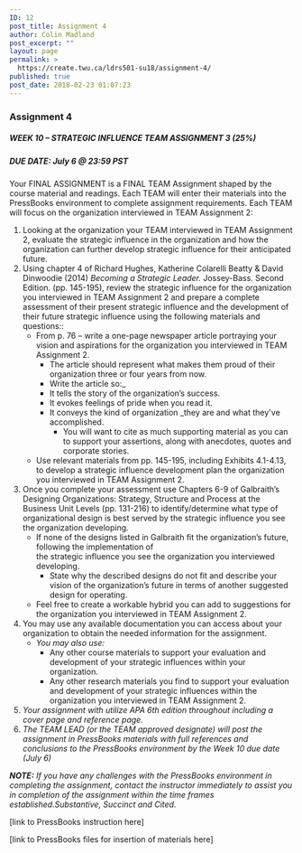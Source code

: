 ```yaml
---
ID: 12
post_title: Assignment 4
author: Colin Madland
post_excerpt: ""
layout: page
permalink: >
  https://create.twu.ca/ldrs501-su18/assignment-4/
published: true
post_date: 2018-02-23 01:07:23
---
```

<h3>Assignment 4</h3>

<h5><strong>WEEK 10 – STRATEGIC INFLUENCE TEAM ASSIGNMENT 3 (25%)</strong></h5>

<h5><strong>DUE DATE: July 6 @ 23:59 PST</strong></h5>

Your FINAL ASSIGNMENT is a FINAL TEAM Assignment shaped by the course material and readings. Each TEAM will enter their materials into the PressBooks environment to complete assignment requirements. Each TEAM will focus on the organization interviewed in TEAM Assignment 2:

<ol>
<li>Looking at the organization your TEAM interviewed in TEAM Assignment 2, evaluate the strategic influence in the organization and how the organization can further develop strategic influence for their anticipated future.</li>
<li>Using chapter 4 of Richard Hughes, Katherine Colarelli Beatty &amp; David Dinwoodie (2014) <em>Becoming a Strategic Leader.</em> Jossey-Bass. Second Edition. (pp. 145-195), review the strategic influence for the organization you interviewed in TEAM Assignment 2 and prepare a complete assessment of their present strategic influence and the development of their future strategic influence using the following materials and questions::<br />

<ul>
<li>From p. 76 – write a one-page newspaper article portraying your vision and aspirations for the organization you interviewed in TEAM Assignment 2.

<ul>
<li>The article should represent what makes them proud of their organization three or four years from now.</li>
<li>Write the article so:_</li>
<li>It tells the story of the organization’s success.</li>
<li>It evokes feelings of pride when you read it.</li>
<li>It conveys the kind of organization _they are and what they've accomplished.

<ul>
<li>You will want to cite as much supporting material as you can to support your assertions, along with anecdotes, quotes and corporate stories.</li>
</ul></li>
</ul></li>
<li>Use relevant materials from pp. 145-195, including Exhibits 4.1-4.13, to develop a strategic influence development plan the organization you interviewed in TEAM Assignment 2.</li>
</ul></li>
<li>Once you complete your assessment use Chapters 6-9 of Galbraith’s Designing Organizations: Strategy, Structure and Process
at the Business Unit Levels (pp. 131-216) to identify/determine what type of organizational design is best served by the
strategic influence you see the organization developing.

<ul>
<li>If none of the designs listed in Galbraith fit the organization’s future, following the implementation of<br />
the strategic influence you see the organization you interviewed developing.

<ul>
<li>State why the described designs do not fit and describe your vision of the organization’s future in 
terms of another suggested design for operating.</li>
</ul></li>
<li>Feel free to create a workable hybrid you can add to suggestions for the organization you interviewed in TEAM Assignment 2.</li>
</ul></li>
<li>You may use any available documentation you can access about your organization to obtain the needed information for the assignment.<br />

<ul>
<li><em>You may also use:</em>

<ul>
<li>Any other course materials to support your evaluation and development of your strategic influences within your organization.</li>
<li>Any other research materials you find to support your evaluation and development of your strategic influences within the organization you interviewed in TEAM Assignment 2.</li>
</ul></li>
</ul></li>
<li><em>Your assignment with utilize APA 6th edition throughout including a cover page and reference page.</em></li>
<li><em>The TEAM LEAD (or the TEAM approved designate) will post the assignment in PressBooks materials with full references and conclusions to the PressBooks environment by the Week 10 due date (July 6)</em></li>
</ol>

<em><strong>NOTE:</strong> If you have any challenges with the PressBooks environment in completing the assignment, contact the instructor immediately to assist you in completion of the assignment within the time frames established.Substantive, Succinct and Cited.</em>

[link to PressBooks instruction here]

[link to PressBooks files for insertion of materials here]